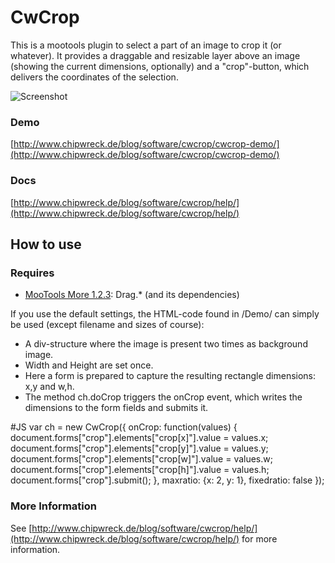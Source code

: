 CwCrop
===========

This is a mootools plugin to select a part of an image to crop it (or whatever).
It provides a draggable and resizable layer above an image (showing the current dimensions, optionally) and a "crop"-button, which delivers the coordinates of the selection.

![Screenshot](http://www.chipwreck.de/blog/wp-content/uploads/2009/10/cwcrop-screenshot.png)

### Demo

[http://www.chipwreck.de/blog/software/cwcrop/cwcrop-demo/](http://www.chipwreck.de/blog/software/cwcrop/cwcrop-demo/)

### Docs
[http://www.chipwreck.de/blog/software/cwcrop/help/](http://www.chipwreck.de/blog/software/cwcrop/help/)

How to use
----------

### Requires

* [MooTools More 1.2.3](http://mootools.net/more): Drag.* (and its dependencies)

If you use the default settings, the HTML-code found in /Demo/ can simply be used (except filename and sizes of course):

- A div-structure where the image is present two times as background image.
- Width and Height are set once.
- Here a form is prepared to capture the resulting rectangle dimensions: x,y and w,h.
- The method ch.doCrop triggers the onCrop event, which writes the dimensions to the form fields and submits it.

#JS
	var ch = new CwCrop({
		onCrop: function(values) {
			document.forms["crop"].elements["crop[x]"].value = values.x;
			document.forms["crop"].elements["crop[y]"].value = values.y;
			document.forms["crop"].elements["crop[w]"].value = values.w;
			document.forms["crop"].elements["crop[h]"].value = values.h;
			document.forms["crop"].submit();
		},
		maxratio: {x: 2, y: 1},
		fixedratio: false
	});
	

### More Information

See [http://www.chipwreck.de/blog/software/cwcrop/help/](http://www.chipwreck.de/blog/software/cwcrop/help/) for more information.
	